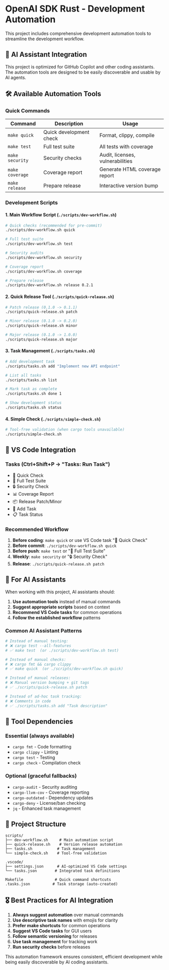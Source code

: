 # OpenAI SDK Rust - Development Automation

This project includes comprehensive development automation tools to streamline the development workflow.

## 🤖 AI Assistant Integration

This project is optimized for GitHub Copilot and other coding assistants. The automation tools are designed to be easily discoverable and usable by AI agents.

## 🛠️ Available Automation Tools

### Quick Commands

| Command         | Description             | Usage                            |
| --------------- | ----------------------- | -------------------------------- |
| `make quick`    | Quick development check | Format, clippy, compile          |
| `make test`     | Full test suite         | All tests with coverage          |
| `make security` | Security checks         | Audit, licenses, vulnerabilities |
| `make coverage` | Coverage report         | Generate HTML coverage report    |
| `make release`  | Prepare release         | Interactive version bump         |

### Development Scripts

#### 1. Main Workflow Script (`./scripts/dev-workflow.sh`)
```bash
# Quick checks (recommended for pre-commit)
./scripts/dev-workflow.sh quick

# Full test suite
./scripts/dev-workflow.sh test

# Security audits
./scripts/dev-workflow.sh security

# Coverage report
./scripts/dev-workflow.sh coverage

# Prepare release
./scripts/dev-workflow.sh release 0.2.1
```

#### 2. Quick Release Tool (`./scripts/quick-release.sh`)
```bash
# Patch release (0.1.0 -> 0.1.1)
./scripts/quick-release.sh patch

# Minor release (0.1.0 -> 0.2.0)
./scripts/quick-release.sh minor

# Major release (0.1.0 -> 1.0.0)
./scripts/quick-release.sh major
```

#### 3. Task Management (`./scripts/tasks.sh`)
```bash
# Add development task
./scripts/tasks.sh add "Implement new API endpoint"

# List all tasks
./scripts/tasks.sh list

# Mark task as complete
./scripts/tasks.sh done 1

# Show development status
./scripts/tasks.sh status
```

#### 4. Simple Check (`./scripts/simple-check.sh`)
```bash
# Tool-free validation (when cargo tools unavailable)
./scripts/simple-check.sh
```

## 🎯 VS Code Integration

### Tasks (Ctrl+Shift+P → "Tasks: Run Task")
- 🚀 Quick Check
- 🧪 Full Test Suite
- 🔒 Security Check
- 📊 Coverage Report
- 📦 Release Patch/Minor
- 📝 Add Task
- 📋 Task Status

### Recommended Workflow

1. **Before coding**: `make quick` or use VS Code task "🚀 Quick Check"
2. **Before commit**: `./scripts/dev-workflow.sh quick`
3. **Before push**: `make test` or "🧪 Full Test Suite"
4. **Weekly**: `make security` or "🔒 Security Check"
5. **Release**: `./scripts/quick-release.sh patch`

## 🤖 For AI Assistants

When working with this project, AI assistants should:

1. **Use automation tools** instead of manual commands
2. **Suggest appropriate scripts** based on context
3. **Recommend VS Code tasks** for common operations
4. **Follow the established workflow** patterns

### Common AI Assistant Patterns

```bash
# Instead of manual testing:
# ❌ cargo test --all-features
# ✅ make test  (or ./scripts/dev-workflow.sh test)

# Instead of manual checks:
# ❌ cargo fmt && cargo clippy
# ✅ make quick  (or ./scripts/dev-workflow.sh quick)

# Instead of manual releases:
# ❌ Manual version bumping + git tags
# ✅ ./scripts/quick-release.sh patch

# Instead of ad-hoc task tracking:
# ❌ Comments in code
# ✅ ./scripts/tasks.sh add "Task description"
```

## 🔧 Tool Dependencies

### Essential (always available)
- `cargo fmt` - Code formatting
- `cargo clippy` - Linting
- `cargo test` - Testing
- `cargo check` - Compilation check

### Optional (graceful fallbacks)
- `cargo-audit` - Security auditing
- `cargo-llvm-cov` - Coverage reporting
- `cargo-outdated` - Dependency updates
- `cargo-deny` - License/ban checking
- `jq` - Enhanced task management

## 📁 Project Structure

```
scripts/
├── dev-workflow.sh     # Main automation script
├── quick-release.sh    # Version release automation
├── tasks.sh           # Task management
└── simple-check.sh    # Tool-free validation

.vscode/
├── settings.json      # AI-optimized VS Code settings
└── tasks.json        # Integrated task definitions

Makefile              # Quick command shortcuts
.tasks.json          # Task storage (auto-created)
```

## 🎖️ Best Practices for AI Integration

1. **Always suggest automation** over manual commands
2. **Use descriptive task names** with emojis for clarity
3. **Prefer make shortcuts** for common operations
4. **Suggest VS Code tasks** for GUI users
5. **Follow semantic versioning** for releases
6. **Use task management** for tracking work
7. **Run security checks** before releases

This automation framework ensures consistent, efficient development while being easily discoverable by AI coding assistants.
